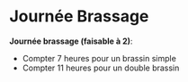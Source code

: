 # Journée Brassage

**Journée brassage (faisable à 2)**: 
- Compter 7 heures pour un brassin simple 
- Compter 11 heures pour un double brassin